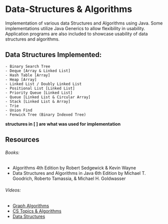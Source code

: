 # Data-Structures & Algorithms
Implementation of various data Structures and Algorithms using Java. Some implementations utilize Java Generics to allow flexibility in usability. Application programs are also included to showcase usability of data structures and algorithms.
## Data Structures Implemented:
    - Binary Search Tree
    - Deque [Array & Linked List]
    - Hash Table [Array]
    - Heap [Array]
    - Linked List / Doubly Linked List
    - Positional List [Linked List]
    - Priority Queue [Linked List]
    - Queue [Linked List & Circular Array]
    - Stack [Linked List & Array]
    - Trie
    - Union Find
    - Fenwick Tree (Binary Indexed Tree)
**structures in [ ] are what was used for implementation**

## Resources
###### Books:
* Algorithms 4th Edition by Robert Sedgewick & Kevin Wayne
* Data Structures and Algorithms in Java 6th Edition by  Michael T. Goodrich, Roberto Tamassia, & Michael H. Goldwasser
###### Videos:
* [Graph Algorithms](https://www.youtube.com/channel/UCD8yeTczadqdARzQUp29PJw)
* [CS Topics & Algorithms](https://www.youtube.com/channel/UCZCFT11CWBi3MHNlGf019nw)
* [Data Structures](https://www.youtube.com/watch?v=RBSGKlAvoiM&list=PLFZuFCCTWGRJCPUQDGubU35zm6R2UEAE9&index=13&t=11037s&ab_channel=freeCodeCamp.org)
